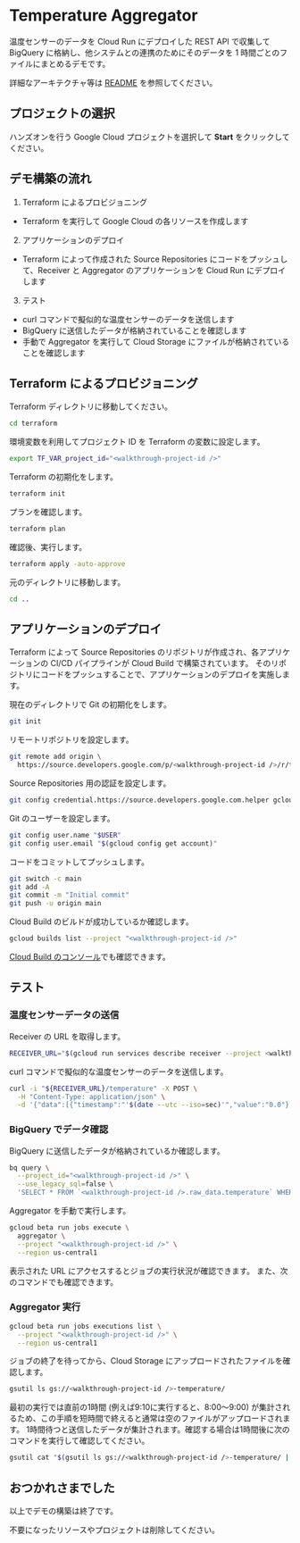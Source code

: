 # Temperature Aggregator

温度センサーのデータを Cloud Run にデプロイした REST API で収集して BigQuery
に格納し、他システムとの連携のためにそのデータを 1 時間ごとのファイルにまとめるデモです。

詳細なアーキテクチャ等は [README](https://github.com/ShawnLabo/TAP/tree/main/go/temperature-aggregation#architecture) を参照してください。

## プロジェクトの選択

ハンズオンを行う Google Cloud プロジェクトを選択して **Start** をクリックしてください。

<walkthrough-project-setup></walkthrough-project-setup>

## デモ構築の流れ

1. Terraform によるプロビジョニング
  * Terraform を実行して Google Cloud の各リソースを作成します
2. アプリケーションのデプロイ
  * Terraform によって作成された Source Repositories にコードをプッシュして、Receiver と Aggregator
    のアプリケーションを Cloud Run にデプロイします
3. テスト
  * curl コマンドで擬似的な温度センサーのデータを送信します
  * BigQuery に送信したデータが格納されていることを確認します
  * 手動で Aggregator を実行して Cloud Storage にファイルが格納されていることを確認します

## Terraform によるプロビジョニング

<walkthrough-tutorial-duration duration=8></walkthrough-tutorial-duration>

Terraform ディレクトリに移動してください。

```sh
cd terraform
```

環境変数を利用してプロジェクト ID を Terraform の変数に設定します。

```sh
export TF_VAR_project_id="<walkthrough-project-id />"
```

Terraform の初期化をします。

```sh
terraform init
```

プランを確認します。

```sh
terraform plan
```

確認後、実行します。

```sh
terraform apply -auto-approve
```

元のディレクトリに移動します。

```sh
cd ..
```

## アプリケーションのデプロイ

<walkthrough-tutorial-duration duration=5></walkthrough-tutorial-duration>

Terraform によって Source Repositories のリポジトリが作成され、各アプリケーションの CI/CD
パイプラインが Cloud Build で構築されています。
そのリポジトリにコードをプッシュすることで、アプリケーションのデプロイを実施します。

現在のディレクトリで Git の初期化をします。

```sh
git init
```

リモートリポジトリを設定します。

```sh
git remote add origin \
  https://source.developers.google.com/p/<walkthrough-project-id />/r/temperature-aggregation
```

Source Repositories 用の認証を設定します。

```sh
git config credential.https://source.developers.google.com.helper gcloud.sh
```

Git のユーザーを設定します。

```sh
git config user.name "$USER"
git config user.email "$(gcloud config get account)"
```

コードをコミットしてプッシュします。

```sh
git switch -c main
git add -A
git commit -m "Initial commit"
git push -u origin main
```

Cloud Build のビルドが成功しているか確認します。

```sh
gcloud builds list --project "<walkthrough-project-id />"
```

[Cloud Build のコンソール](https://console.cloud.google.com/cloud-build/builds?project={{project-id}})でも確認できます。

## テスト

<walkthrough-tutorial-duration duration=5></walkthrough-tutorial-duration>

### **温度センサーデータの送信**

Receiver の URL を取得します。

```sh
RECEIVER_URL="$(gcloud run services describe receiver --project <walkthrough-project-id /> --region us-central1 --format "value(status.url)")"
```

curl コマンドで擬似的な温度センサーのデータを送信します。

```sh
curl -i "${RECEIVER_URL}/temperature" -X POST \
  -H "Content-Type: application/json" \
  -d '{"data":[{"timestamp":"'$(date --utc --iso=sec)'","value":"0.0"},{"timestamp":"'$(date --utc --iso=sec)'","value":"1.0"},{"timestamp":"'$(date --utc --iso=sec)'","value": "2.0"},{"timestamp":"'$(date --utc --iso=sec)'","value":"3.0"},{"timestamp":"'$(date --utc --iso=sec)'","value":"4.0"}]}'
```

### **BigQuery でデータ確認**

BigQuery に送信したデータが格納されているか確認します。

```sh
bq query \
  --project_id="<walkthrough-project-id />" \
  --use_legacy_sql=false \
  'SELECT * FROM `<walkthrough-project-id />.raw_data.temperature` WHERE publish_time >= "'$(date --utc --iso)'"'
```

Aggregator を手動で実行します。

```sh
gcloud beta run jobs execute \
  aggregator \
  --project "<walkthrough-project-id />" \
  --region us-central1
```

表示された URL にアクセスするとジョブの実行状況が確認できます。
また、次のコマンドでも確認できます。

### **Aggregator 実行**

```sh
gcloud beta run jobs executions list \
  --project "<walkthrough-project-id />" \
  --region us-central1
```

ジョブの終了を待ってから、Cloud Storage にアップロードされたファイルを確認します。

```sh
gsutil ls gs://<walkthrough-project-id />-temperature/
```

最初の実行では直前の1時間 (例えば9:10に実行すると、8:00〜9:00)
が集計されるため、この手順を短時間で終えると通常は空のファイルがアップロードされます。
1時間待つと送信したデータが集計されます。確認する場合は1時間後に次のコマンドを実行して確認してください。


```sh
gsutil cat "$(gsutil ls gs://<walkthrough-project-id />-temperature/ | tail -1)"
```

## おつかれさまでした

以上でデモの構築は終了です。

<walkthrough-conclusion-trophy />

不要になったリソースやプロジェクトは削除してください。

